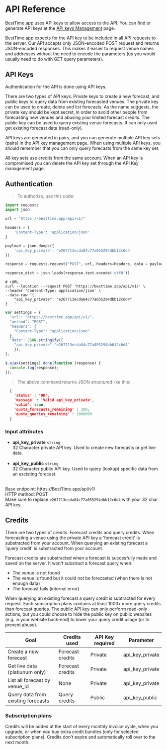 
# API Reference

BestTime.app uses API keys to allow access to the API. You can find or generate API keys at the [API keys Management](http://besttime.app/api/v1/api_keys_list) page.

BestTime.app expects for the API key to be included in all API requests to the server. 
Our API accepts only JSON-encoded POST request and returns JSON-encoded responses.
This makes it easier to request venue names and addresses without the need to encode the parameters (us you would usually need to do with GET query parameters).

## API Keys 

Authentication for the API is done using API keys.

There are two types of API keys. Private keys to create a new forecast, and public keys to query data from existing forecasted venues. The private key can be used to create, delete and list forecasts. As the name suggests, the private key should be kept secret, in order to avoid other people from forecasting new venues and abusing your limited forecast credits. The public key can be used to query existing venue forecasts. It can only used get existing forecast data (read-only). 


API keys are generated in pairs, and you can generate multiple API key sets (pairs) in the API key management page. When using multiple API keys, you should remember that you can only query forecasts from the same key set. 

All key sets use credits from the same account. When an API key is compromised you can delete the API key set through the API Key management page.

## Authentication

> To authorize, use this code:


```python
import requests
import json

url = "https://besttime.app/api/v1/"

headers = {
    'Content-Type': 'application/json'
}

payload = json.dumps({
    'api_key_private': 'e267713ecda84c77a055294dbb12c6d4'
})

response = requests.request("POST", url, headers=headers, data = payload)

response_dict = json.loads(response.text.encode('utf8'))
```

```shell
# cURL
curl --location --request POST 'https://besttime.app/api/v1/' \
--header 'Content-Type: application/json' \
--data-raw '{
	"api_key_private": "e267713ecda84c77a055294dbb12c6d4"
}	'
```

```javascript
var settings = {
  "url": "https://besttime.app/api/v1/",
  "method": "POST",
  "headers": {
    "Content-Type": "application/json"
  },
  "data": JSON.stringify({
    "api_key_private":"e267713ecda84c77a055294dbb12c6d4"
    }),
};

$.ajax(settings).done(function (response) {
  console.log(response);
});
```

> The above command returns JSON structured like this:

```json
  {
    'status' : 'OK',
    'message' : 'Valid api_key_private',
    'valid': true,
    'quota_forecasts_remaining' : 300,
    'quota_queries_remaining' : 1000000
  }
```

### Input attributes

- **api_key_private** `string`  
 32 Character private API key. Used to create new forecasts or get live data.  
 &nbsp; 
- **api_key_public** `string`  
 32 Character public API key. Used to query (lookup) specific data from an excisting forecast.  
 &nbsp;  

<aside class="notice">
Base endpoint: https://BestTime.app/api/v1/
</aside>

<aside class="notice">
HTTP method: POST
</aside>


<aside class="notice">
Make sure to replace <code>e267713ecda84c77a055294dbb12c6d4</code> with your 32 char API key.
</aside>


## Credits

There are two types of credits. Forecast credits and query credits. 
When forecasting a venue using the private API key a 'forecast credit' is substracted from your account. When querying an existing forecast a 'query credit' is substracted from your account. 

Forecast credits are substracted when a forecast is succesfully made and saved on the server. It won't substract a forecast query when:

* The venue is not found
* The venue is found but it could not be forecasted (when there is not enough data)
* The forecast fails (internal error)

When querying an existing forecast a query credit is subtracted for every request. Each subscription plans contains at least 1000x more query credits than forecast queries. The public API key can only perform read-only actions, but you could choose to hide the public key on public websites (e.g. in your website back-end) to lower your query credit usage (or to prevent abuse).

| Goal                               | Credits used     | API Key required | Parameter       |
|------------------------------------|------------------|------------------|-----------------|
| Create a new forecast              | Forecast credits | Private          | api_key_private |
| Get live data (platiunum only)     | Forecast credits | Private          | api_key_private |
| List all forecast by venue_id   | None             | Private          | api_key_private |
| Query data from existing forecasts | Query credits    | Public           | api_key_public  |

### Subscription plans
Credits will be added at the start of every monthly invoice cycle, when you upgrade, or when you buy extra credit bundles (only for selected subscription plans). Credits don't expire and automatically roll over to the next month.
